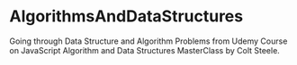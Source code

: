 # AlgorithmsAndDataStructures
Going through Data Structure and Algorithm Problems from Udemy Course on JavaScript Algorithm and Data Structures MasterClass by Colt Steele.  
